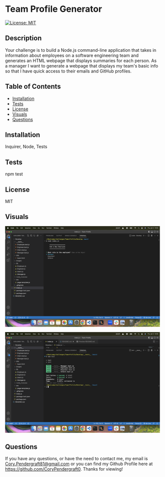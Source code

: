 # Team Profile Generator
  [![License: MIT](https://img.shields.io/badge/License-MIT-green.svg)](https://opensource.org/licenses/MIT)
  
## Description
  Your challenge is to build a Node.js command-line application that takes in information about employees on a software engineering team and generates an HTML webpage that displays summaries for each person. As a manager I want to generate a webpage that displays my team's basic info so that I have quick access to their emails and GitHub profiles.
  
## Table of Contents
- [Installation](#installation)
- [Tests](#tests)
- [License](#license)
- [Visuals](#visuals) 
- [Questions](#questions)
  
## Installation
  Inquirer, Node, Tests

## Tests
  npm test

## License
  MIT
  
## Visuals
![Here is a picture of the deployed Node](./Develop/images/NodeIndex.png)

![Here is a picture of the passing tests](./Develop/images/NPMTest.png)

## Questions
  If you have any questions, or have the need to contact me, my email is Cory.Pendergraft81@gmail.com or you can find my Github Profile here at https://github.com/CoryPendergraft0. Thanks for viewing!
